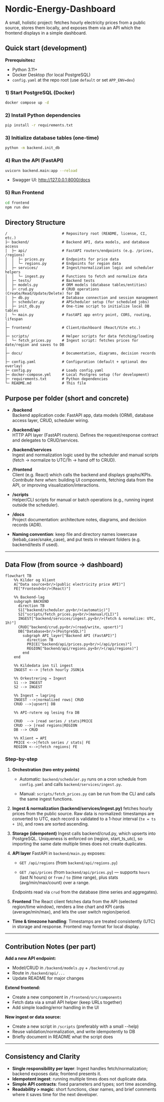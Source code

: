 # Nordic-Energy-Dashboard

A small, holistic project: fetches hourly electricity prices from a public source, stores them locally, and exposes them via an API which the frontend displays in a simple dashboard.

## Quick start (development)

**Prerequisites**z
- Python 3.11+
- Docker Desktop (for local PostgreSQL)
- `config.yaml` at the repo root (use `default` or set `APP_ENV=dev`)

### 1) Start PostgreSQL (Docker)
```bash
docker compose up -d
```

### 2) Install Python dependencies
```bash
pip install -r requirements.txt
```

### 3) Initialize database tables (one-time)
```bash
python -m backend.init_db
```

### 4) Run the API (FastAPI)
```bash
uvicorn backend.main:app --reload
```
- Swagger UI: http://127.0.0.1:8000/docs

### 5) Run Frontend
```bash
cd frontend
npm run dev
```

## Directory Structure

```
/                         # Repository root (README, license, CI, etc.)
├─ backend/               # Backend API, data models, and database access
│  ├─ api/                # FastAPI routers/endpoints (e.g. /prices, /regions)
│  │  ├─ prices.py        # Endpoints for price data
│  │  └─ regions.py       # Endpoints for region data
│  ├─ services/           # Ingest/normalization logic and scheduler helpers
│  │  └─ ingest.py        # Functions to fetch and normalize data
│  ├─ tests/              # Backend tests
│  ├─ models.py           # ORM models (database tables/entities)
│  ├─ crud.py             # CRUD operations (Create/Read/Update/Delete) for DB
│  ├─ db.py               # Database connection and session management
│  ├─ scheduler.py        # APScheduler setup (for scheduled jobs)
│  ├─ init_db.py          # One-time script to initialize local DB tables
│  └─ main.py             # FastAPI app entry point, CORS, routing, lifespan
│
├─ frontend/              # Client/dashboard (React/Vite etc.)
│
├─ scripts/               # Helper scripts for data fetching/loading
│  └─ fetch_prices.py     # Ingest script: fetches prices for date/region and saves to DB
│
├─ docs/                  # Documentation, diagrams, decision records
│
├─ config.yaml            # Configuration (default + optional dev overlay)
├─ config.py              # Loads config.yaml
├─ docker-compose.yml     # Local Postgres setup (for development)
├─ requirements.txt       # Python dependencies
└─ README.md              # This file
```

## Purpose per folder (short and concrete)

- **/backend**  
  Backend application code: FastAPI app, data models (ORM), database access layer, CRUD, scheduler wiring.

- **/backend/api**  
  HTTP API layer (FastAPI routers). Defines the request/response contract and delegates to CRUD/services.

- **/backend/services**  
  Ingest and normalization logic used by the scheduler and manual scripts (fetch → normalize to UTC/1h → hand off to CRUD).

- **/frontend**  
  Client (e.g. React) which calls the backend and displays graphs/KPIs.  
  _Contribute here when_: building UI components, fetching data from the API, or improving visualization/interactions.

- **/scripts**  
  Helper/CLI scripts for manual or batch operations (e.g., running ingest outside the scheduler). 

- **/docs**  
  Project documentation: architecture notes, diagrams, and decision records (ADR).

- **Naming convention**: keep file and directory names lowercase (kebab_case/snake_case), and put tests in relevant folders (e.g. backend/tests if used).

---

## Data Flow (from source → dashboard)

```mermaid
flowchart TB
    %% Kilder og klient
    A["Data source<br/>(public electricity price API)"]
    FE["Frontend<br/>(React)"]

    %% Backend-lag
    subgraph BACKEND
      direction TB
      S1["backend/scheduler.py<br/>(automatic)"]
      S2["scripts/fetch_prices.py<br/>(manual/CLI)"]
      INGEST["backend/services/ingest.py<br/>(fetch & normalize: UTC, 1h)"]
      CRUD["backend/crud.py<br/>(read/write, upsert)"]
      DB["Database<br/>(PostgreSQL)"]
        subgraph API_layer["Backend API (FastAPI)"]
          direction TB
          PRICE["backend/api/prices.py<br/>(/api/prices)"]
          REGION["backend/api/regions.py<br/>(/api/regions)"]
        end
    end

    %% Kildedata inn til ingest
    INGEST <--> |fetch hourly JSON|A

    %% Orkestrering → Ingest
    S1 --> INGEST
    S2 --> INGEST

    %% Ingest → lagring
    INGEST -->|normalized rows| CRUD
    CRUD -->|upsert| DB

    %% API-rutere og lesing fra DB

    CRUD  --> |read series / stats|PRICE 
    CRUD --> |read regions|REGION
    DB --> CRUD

    %% Klient ↔ API
    PRICE <-->|fetch series / stats| FE
    REGION <-->|fetch regions| FE
```

### Step-by-step
1. **Orchestration (two entry points)**
  
    - Automatic: `backend/scheduler.py` runs on a cron schedule from `config.yaml` and calls `backend/services/ingest.py`.

    - Manual: `scripts/fetch_prices.py` can be run from the CLI and calls the same ingest functions.

2. **Ingest & normalization (backend/services/ingest.py)** fetches hourly prices from the public source. Raw data is normalized: timestamps are converted to UTC, each record is validated to a 1-hour interval (`te = ts + 1h`), and rows are sorted ascending.

3. **Storage (idempotent)** Ingest calls backend/crud.py, which upserts into PostgreSQL. Uniqueness is enforced on (region, start_ts_utc), so importing the same date multiple times does not create duplicates.

4. **API layer** FastAPI in `backend/main.py` exposes:

    - `GET /api/regions` (from `backend/api/regions.py`)

    - `GET /api/prices` (from `backend/api/prices.py`) — supports `hours` (last N hours) or `from` / `to` (time range), plus stats (avg/min/max/count) over a range.
    
    Endpoints read via `crud` from the database (time series and aggregates).

5. **Frontend** The React client fetches data from the API (selected region/time window), renders a line chart and KPI cards (average/min/max), and lets the user switch region/period.

- **Time & timezone handling**: Timestamps are treated consistently (UTC) in storage and response. Frontend may format for local display.

---

## Contribution Notes (per part)

**Add a new API endpoint:**
- Model/CRUD in `/backend/models.py` + `/backend/crud.py`
- Route in `/backend/api/...`
- Update README for major changes

**Extend frontend:**
- Create a new component in `/frontend/src/components`
- Fetch data via a small API helper (keep URLs together)
- Add simple loading/error handling in the UI

**New ingest or data source:**
- Create a new script in `/scripts` (preferably with a small --help)
- Reuse validation/normalization, and write idempotently to DB
- Briefly document in README what the script does

---

## Consistency and Clarity

- **Single responsibility per layer**: Ingest handles fetch/normalization; backend exposes data; frontend presents it.
- **Idempotent ingest**: running multiple times does not duplicate data.
- **Simple API contracts**: fixed parameters and types; sort time ascending.
- **Readability > magic**: short functions, clear names, and brief comments where it saves time for the next developer.
